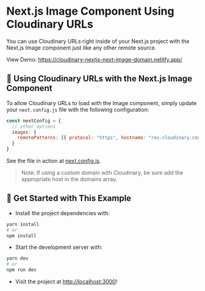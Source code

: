 # Next.js Image Component Using Cloudinary URLs

You can use Cloudinary URLs right inside of your Next.js project with the Next.js Image component just like any other remote source.

View Demo: <https://cloudinary-nextjs-next-image-domain.netlify.app/>

## 🧰 Using Cloudinary URLs with the Next.js Image Component

To allow Cloudinary URLs to load with the Image component, simply update your `next.config.js` file with the following configuration:

```js
const nextConfig = {
  // other options
  images: {
    remotePatterns: [{ protocol: "https", hostname: "res.cloudinary.com" }],
  }
}
```

See the file in action at [next.config.js](next.config.js).

> Note: If using a custom domain with Cloudinary, be sure add the appropriate host in the domains array.

## 🚀 Get Started with This Example

* Install the project dependencies with:

```sh
yarn install
# or
npm install
```

* Start the development server with:

```sh
yarn dev
# or
npm run dev
```

* Visit the project at <http://localhost:3000>!
